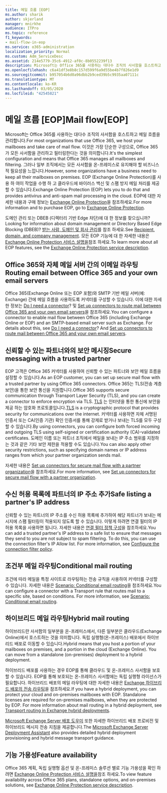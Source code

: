 ```yaml
---
title: 메일 흐름 [EOP]
ms.author: sharik
author: skjerland
manager: mnirkhe
audience: ITPro
ms.topic: reference
f1_keywords:
- mail-flow-in-eop
ms.service: o365-administration
localization_priority: Normal
ms.custom: Adm_ServiceDesc
ms.assetid: 214e5779-35c6-4912-af0c-8b0552239f13
description: Microsoft는 Office 365를 사용하는 대다수 조직의 사서함을 호스트하고 메일 흐름을 관리합니다. 이것은 가장 단순한 구성으로, Office 365가 모든 사서함을 관리하고 필터링한다는 것을 의미합니다. 그러나 일부 조직에서는 모든 사서함을 온-프레미스로 유지해야 할 비즈니스적 필요성을 느낍니다. EOP (Exchange Online Protection)를 사용 하 여이 작업을 수행 하 고 클라우드에 바이러스 백신 및 스팸 방지 메일 처리를 제공할 수 있습니다.
ms.openlocfilehash: c6a41df3e8b8c157d599f6a9d55be4b7f826e1d9
ms.sourcegitcommit: b957054b6d0a96dbb2b9ced39b5c9935aa07111c
ms.translationtype: MT
ms.contentlocale: ko-KR
ms.lasthandoff: 03/05/2020
ms.locfileid: "42545821"
---
```

# <a name="mail-floweop"></a><span data-ttu-id="329d3-106">메일 흐름 [EOP]</span><span class="sxs-lookup"><span data-stu-id="329d3-106">Mail flow[EOP]</span></span>

<span data-ttu-id="329d3-107">Microsoft는 Office 365를 사용하는 대다수 조직의 사서함을 호스트하고 메일 흐름을 관리합니다.</span><span class="sxs-lookup"><span data-stu-id="329d3-107">For most organizations that use Office 365, we host your mailboxes and take care of mail flow.</span></span> <span data-ttu-id="329d3-108">이것은 가장 단순한 구성으로, Office 365가 모든 사서함을 관리하고 필터링한다는 것을 의미합니다.</span><span class="sxs-lookup"><span data-stu-id="329d3-108">It's the simplest configuration and means that Office 365 manages all mailboxes and filtering.</span></span> <span data-ttu-id="329d3-109">그러나 일부 조직에서는 모든 사서함을 온-프레미스로 유지해야 할 비즈니스적 필요성을 느낍니다.</span><span class="sxs-lookup"><span data-stu-id="329d3-109">However, some organizations have a business need to keep all their mailboxes on premises.</span></span> <span data-ttu-id="329d3-110">EOP (Exchange Online Protection)를 사용 하 여이 작업을 수행 하 고 클라우드에 바이러스 백신 및 스팸 방지 메일 처리를 제공할 수 있습니다.</span><span class="sxs-lookup"><span data-stu-id="329d3-110">Exchange Online Protection (EOP) lets you to do that and provides antivirus and anti-spam mail processing in the cloud.</span></span> <span data-ttu-id="329d3-111">EOP에 대한 자세한 내용과 구매 정보는 [Exchange Online Protection](https://products.office.com/exchange/exchange-email-security-spam-protection)을 참조하세요.</span><span class="sxs-lookup"><span data-stu-id="329d3-111">For more information and to purchase EOP, go to [Exchange Online Protection](https://products.office.com/exchange/exchange-email-security-spam-protection).</span></span>
  
<span data-ttu-id="329d3-112">도메인 관리 또는 DBEB (디렉터리 기반 Edge 차단)에 대 한 정보를 찾으십니까?</span><span class="sxs-lookup"><span data-stu-id="329d3-112">Looking for information about domain management or Directory Based Edge Blocking (DBEB)?</span></span> <span data-ttu-id="329d3-113">[받는 사람, 도메인 및 회사 관리](recipient-domain-and-company-management.md)를 참조 하세요.</span><span class="sxs-lookup"><span data-stu-id="329d3-113">See [Recipient, domain, and company management](recipient-domain-and-company-management.md).</span></span> <span data-ttu-id="329d3-114">모든 EOP 기능에 대 한 자세한 내용은 [Exchange Online Protection 서비스 설명을](exchange-online-protection-service-description.md)참조 하세요.</span><span class="sxs-lookup"><span data-stu-id="329d3-114">To learn more about all EOP features, see the [Exchange Online Protection service description](exchange-online-protection-service-description.md).</span></span>
  
## <a name="routing-email-between-office-365-and-your-own-email-servers"></a><span data-ttu-id="329d3-115">Office 365와 자체 메일 서버 간의 이메일 라우팅</span><span class="sxs-lookup"><span data-stu-id="329d3-115">Routing email between Office 365 and your own email servers</span></span>

<span data-ttu-id="329d3-p104">Office 365(Exchange Online 또는 EOP 포함)와 SMTP 기반 메일 서버(예: Exchange) 간에 메일 흐름을 사용하도록 커넥터를 구성할 수 있습니다. 이에 대한 자세한 정보는 [Do I need a connector](https://docs.microsoft.com/exchange/mail-flow-best-practices/use-connectors-to-configure-mail-flow/do-i-need-to-create-a-connector)? 및 [Set up connectors to route mail between Office 365 and your own email servers](https://docs.microsoft.com/exchange/mail-flow-best-practices/use-connectors-to-configure-mail-flow/set-up-connectors-to-route-mail)을 참조하세요.</span><span class="sxs-lookup"><span data-stu-id="329d3-p104">You can configure a connector to enable mail flow between Office 365 (including Exchange Online or EOP) and an SMTP-based email server such as Exchange. For details about this, see [Do I need a connector](https://docs.microsoft.com/exchange/mail-flow-best-practices/use-connectors-to-configure-mail-flow/do-i-need-to-create-a-connector)? And [Set up connectors to route mail between Office 365 and your own email servers](https://docs.microsoft.com/exchange/mail-flow-best-practices/use-connectors-to-configure-mail-flow/set-up-connectors-to-route-mail).</span></span>
  
## <a name="secure-messaging-with-a-trusted-partner"></a><span data-ttu-id="329d3-119">신뢰할 수 있는 파트너와의 보안 메시징</span><span class="sxs-lookup"><span data-stu-id="329d3-119">Secure messaging with a trusted partner</span></span>

<span data-ttu-id="329d3-120">EOP 고객은 Office 365 커넥터를 사용하여 신뢰할 수 있는 파트너와 보안 메일 흐름을 설정할 수 있습니다.</span><span class="sxs-lookup"><span data-stu-id="329d3-120">As an EOP customer, you can set up secure mail flow with a trusted partner by using Office 365 connectors.</span></span> <span data-ttu-id="329d3-121">Office 365는 TLS(전송 계층 보안)을 통한 보안 통신을 지원합니다.</span><span class="sxs-lookup"><span data-stu-id="329d3-121">Office 365 supports secure communication through Transport Layer Security (TLS), and you can create a connector to enforce encryption via TLS.</span></span> <span data-ttu-id="329d3-122">[TLS](https://docs.microsoft.com/microsoft-365/compliance/exchange-online-uses-tls-to-secure-email-connections) 는 인터넷을 통한 통신에 보안을 제공 하는 암호화 프로토콜입니다.</span><span class="sxs-lookup"><span data-stu-id="329d3-122">[TLS](https://docs.microsoft.com/microsoft-365/compliance/exchange-online-uses-tls-to-secure-email-connections) is a cryptographic protocol that provides security for communications over the internet.</span></span> <span data-ttu-id="329d3-123">커넥터를 사용하면 자체 서명된 인증서 또는 CA(인증 기관) 확인 인증서를 통해 강제로 받거나 보내는 TLS를 모두 구성할 수 있습니다.</span><span class="sxs-lookup"><span data-stu-id="329d3-123">By using connectors, you can configure both forced incoming and outgoing TLS using self-signed or certification authority (CA)-validated certificates.</span></span> <span data-ttu-id="329d3-124">도메인 이름 또는 파트너 조직에서 메일을 보내는 IP 주소 범위를 지정하는 것과 같은 기타 보안 제한을 적용할 수도 있습니다.</span><span class="sxs-lookup"><span data-stu-id="329d3-124">You can also apply other security restrictions, such as specifying domain names or IP address ranges from which your partner organization sends mail.</span></span> 
  
<span data-ttu-id="329d3-125">자세한 내용은 [Set up connectors for secure mail flow with a partner organization](https://docs.microsoft.com/exchange/mail-flow-best-practices/use-connectors-to-configure-mail-flow/set-up-connectors-for-secure-mail-flow-with-a-partner)을 참조하세요.</span><span class="sxs-lookup"><span data-stu-id="329d3-125">For more information, see [Set up connectors for secure mail flow with a partner organization](https://docs.microsoft.com/exchange/mail-flow-best-practices/use-connectors-to-configure-mail-flow/set-up-connectors-for-secure-mail-flow-with-a-partner).</span></span>
  
## <a name="safe-listing-a-partners-ip-address"></a><span data-ttu-id="329d3-126">수신 허용 목록에 파트너의 IP 주소 추가</span><span class="sxs-lookup"><span data-stu-id="329d3-126">Safe listing a partner's IP address</span></span>

<span data-ttu-id="329d3-p106">신뢰할 수 있는 파트너의 IP 주소를 수신 허용 목록에 추가하여 해당 파트너가 보내는 메시지에 스팸 필터링이 적용되지 않도록 할 수 있습니다. 이렇게 하려면 연결 필터의 IP 허용 목록을 사용하면 됩니다. 자세한 내용은 [연결 필터 정책 구성](https://go.microsoft.com/fwlink/p/?LinkID=287108)을 참조하세요.</span><span class="sxs-lookup"><span data-stu-id="329d3-p106">You can add a trusted partner's IP address to a safe list to ensure that messages they send to you are not subject to spam filtering. To do this, you can use the connection filter's IP Allow list. For more information, see [Configure the connection filter policy](https://go.microsoft.com/fwlink/p/?LinkID=287108).</span></span>
  
## <a name="conditional-mail-routing"></a><span data-ttu-id="329d3-130">조건부 메일 라우팅</span><span class="sxs-lookup"><span data-stu-id="329d3-130">Conditional mail routing</span></span>

<span data-ttu-id="329d3-p107">조건에 따라 메일을 특정 사이트로 라우팅하는 전송 규칙을 사용하여 커넥터를 구성할 수 있습니다. 자세한 내용은 [Scenario: Conditional email routing](https://docs.microsoft.com/exchange/mail-flow-best-practices/use-connectors-to-configure-mail-flow/conditional-mail-routing)을 참조하세요.</span><span class="sxs-lookup"><span data-stu-id="329d3-p107">You can configure a connector with a Transport rule that routes mail to a specific site, based on conditions. For more information, see [Scenario: Conditional email routing](https://docs.microsoft.com/exchange/mail-flow-best-practices/use-connectors-to-configure-mail-flow/conditional-mail-routing).</span></span>
  
## <a name="hybrid-mail-routing"></a><span data-ttu-id="329d3-133">하이브리드 메일 라우팅</span><span class="sxs-lookup"><span data-stu-id="329d3-133">Hybrid mail routing</span></span>

<span data-ttu-id="329d3-p108">하이브리드란 사서함의 일부분을 온-프레미스에서, 다른 일부분은 클라우드(Exchange Online)에서 호스트하는 것을 의미합니다. 독립 실행형(온-프레미스) 배포에서 하이브리드 배포로 이동할 수 있습니다.</span><span class="sxs-lookup"><span data-stu-id="329d3-p108">Hybrid means that you host a portion of your mailboxes on premises, and a portion in the cloud (Exchange Online). You can move from a standalone (on-premises) deployment to a hybrid deployment.</span></span>
  
<span data-ttu-id="329d3-p109">하이브리드 배포를 사용하는 경우 EOP를 통해 클라우드 및 온-프레미스 사서함을 보호할 수 있습니다. EOP를 통해 보호되는 온-프레미스 사서함에는 독립 실행형 라이선스가 필요합니다. 하이브리드 배포의 메일 라우팅에 대한 자세한 내용은 [Exchange 하이브리드 배포의 전송 라우팅](https://go.microsoft.com/fwlink/p/?LinkId=271757)을 참조하세요.</span><span class="sxs-lookup"><span data-stu-id="329d3-p109">If you have a hybrid deployment, you can protect your cloud and on-premises mailboxes with EOP. Standalone licenses are required for on-premises mailboxes, when they are protected by EOP. For more information about mail routing in a hybrid deployment, see [Transport routing in Exchange hybrid deployments](https://go.microsoft.com/fwlink/p/?LinkId=271757).</span></span>
  
<span data-ttu-id="329d3-139">[Microsoft Exchange Server 배포 도우미](https://go.microsoft.com/fwlink/p/?LinkId=287036) 또한 자세한 하이브리드 배포 프로비전 및 하이브리드 메시지 전송 지침을 제공합니다.</span><span class="sxs-lookup"><span data-stu-id="329d3-139">The [Microsoft Exchange Server Deployment Assistant](https://go.microsoft.com/fwlink/p/?LinkId=287036) also provides detailed hybrid deployment provisioning and hybrid message transport guidance.</span></span> 
  
## <a name="feature-availability"></a><span data-ttu-id="329d3-140">기능 가용성</span><span class="sxs-lookup"><span data-stu-id="329d3-140">Feature availability</span></span>

<span data-ttu-id="329d3-141">Office 365 계획, 독립 실행형 옵션 및 온-프레미스 솔루션 별로 기능 가용성을 확인 하려면 [Exchange Online Protection 서비스 설명을](exchange-online-protection-service-description.md)참조 하세요.</span><span class="sxs-lookup"><span data-stu-id="329d3-141">To view feature availability across Office 365 plans, standalone options, and on-premises solutions, see [Exchange Online Protection service description](exchange-online-protection-service-description.md).</span></span>
